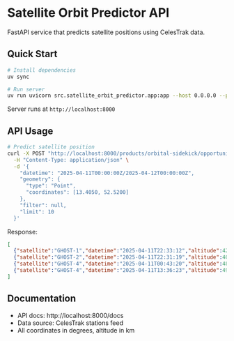 # Satellite Orbit Predictor API

FastAPI service that predicts satellite positions using CelesTrak data.

## Quick Start

```bash
# Install dependencies
uv sync

# Run server
uv run uvicorn src.satellite_orbit_predictor.app:app --host 0.0.0.0 --port 8000 --reload
```

Server runs at `http://localhost:8000`

## API Usage

```bash
# Predict satellite position
curl -X POST "http://localhost:8000/products/orbital-sidekick/opportunities" \
  -H "Content-Type: application/json" \
  -d '{
    "datetime": "2025-04-11T00:00:00Z/2025-04-12T00:00:00Z",
    "geometry": {
      "type": "Point",
      "coordinates": [13.4050, 52.5200]
    },
    "filter": null,
    "limit": 10
  }'
```

Response:
```json
[
  {"satellite":"GHOST-1","datetime":"2025-04-11T22:33:12","altitude":429.07439378005614 "azimuth":28.574388573135575},
  {"satellite":"GHOST-2","datetime":"2025-04-11T22:31:19","altitude":405.1201764276592,"azimuth":77.10403184757281},
  {"satellite":"GHOST-4","datetime":"2025-04-11T00:43:20","altitude":483.50380330533676,"azimuth":199.82511673545932},
  {"satellite":"GHOST-4","datetime":"2025-04-11T13:36:23","altitude":491.647469776105,"azimuth":50.18517804815514}
]
```

## Documentation

- API docs: http://localhost:8000/docs
- Data source: CelesTrak stations feed
- All coordinates in degrees, altitude in km
